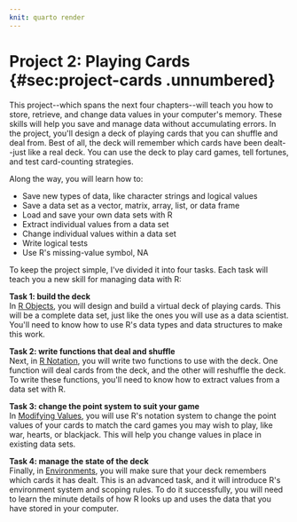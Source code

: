 ```yaml
---
knit: quarto render
---
```


# Project 2: Playing Cards {#sec:project-cards .unnumbered}

This project--which spans the next four chapters--will teach you how to store, retrieve, and change data values in your computer's memory. These skills will help you save and manage data without accumulating errors. In the project, you'll design a deck of playing cards that you can shuffle and deal from. Best of all, the deck will remember which cards have been dealt--just like a real deck. You can use the deck to play card games, tell fortunes, and test card-counting strategies.

Along the way, you will learn how to:

-   Save new types of data, like character strings and logical values
-   Save a data set as a vector, matrix, array, list, or data frame
-   Load and save your own data sets with R
-   Extract individual values from a data set
-   Change individual values within a data set
-   Write logical tests
-   Use R's missing-value symbol, NA

To keep the project simple, I've divided it into four tasks. Each task will teach you a new skill for managing data with R:

**Task 1: build the deck**\
In [R Objects](#sec:r-objects), you will design and build a virtual deck of playing cards. This will be a complete data set, just like the ones you will use as a data scientist. You'll need to know how to use R's data types and data structures to make this work.

**Task 2: write functions that deal and shuffle**\
Next, in [R Notation](#sec:r-notation), you will write two functions to use with the deck. One function will deal cards from the deck, and the other will reshuffle the deck. To write these functions, you'll need to know how to extract values from a data set with R.

**Task 3: change the point system to suit your game**\
In [Modifying Values](#sec:modifying-values), you will use R's notation system to change the point values of your cards to match the card games you may wish to play, like war, hearts, or blackjack. This will help you change values in place in existing data sets.

**Task 4: manage the state of the deck**\
Finally, in [Environments](#sec:environments), you will make sure that your deck remembers which cards it has dealt. This is an advanced task, and it will introduce R's environment system and scoping rules. To do it successfully, you will need to learn the minute details of how R looks up and uses the data that you have stored in your computer.
